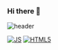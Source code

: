 ### Hi there 👋

<!--
**LeeHoHyun-hemtory/LeeHoHyun-hemtory** is a ✨ _special_ ✨ repository because its `README.md` (this file) appears on your GitHub profile.

Here are some ideas to get you started:

- 🔭 I’m currently working on ...
- 🌱 I’m currently learning ...
- 👯 I’m looking to collaborate on ...
- 🤔 I’m looking for help with ...
- 💬 Ask me about ...
- 📫 How to reach me: ...
- 😄 Pronouns: ...
- ⚡ Fun fact: ...
-->

![header](https://capsule-render.vercel.app/api?type=waving&color=auto&height=300&section=header&text=hemtory%20Git&fontSize=90)

[![JS](https://img.shields.io/badge/JavaScript-F7DF1E?style=flat-square&logo=JavaScript&logoColor=black)]()
[![HTML5](https://img.shields.io/badge/HTML5-E34F26?style=flat-square&logo=JavaScript&logoColor=black)]()

